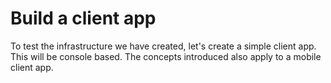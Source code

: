 # Build a client app

To test the infrastructure we have created, let's create a simple client app. This will be console based. The concepts introduced also apply to a mobile client app.